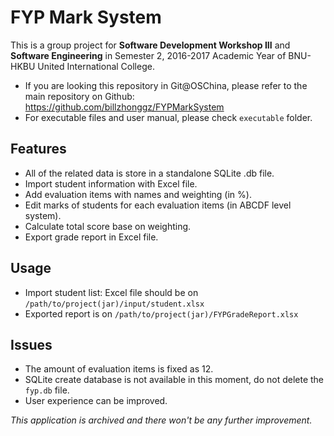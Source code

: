 # FYP Mark System

This is a group project for **Software Development Workshop III** and **Software Engineering** in Semester 2, 2016-2017 Academic Year of BNU-HKBU United International College. 

* If you are looking this repository in Git@OSChina, please refer to the main repository on Github: https://github.com/billzhonggz/FYPMarkSystem
* For executable files and user manual, please check `executable` folder. 

## Features

* All of the related data is store in a standalone SQLite .db file.
* Import student information with Excel file.
* Add evaluation items with names and weighting (in %).
* Edit marks of students for each evaluation items (in ABCDF level system).
* Calculate total score base on weighting.
* Export grade report in Excel file.

## Usage

* Import student list: Excel file should be on `/path/to/project(jar)/input/student.xlsx`
* Exported report is on `/path/to/project(jar)/FYPGradeReport.xlsx`

## Issues

* The amount of evaluation items is fixed as 12. 
* SQLite create database is not available in this moment, do not delete the `fyp.db` file.
* User experience can be improved. 

*This application is archived and there won't be any further improvement.*